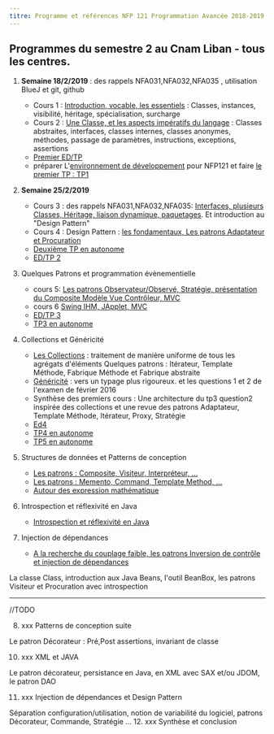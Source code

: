 ```yaml
---
titre: Programme et références NFP 121 Programmation Avancée 2018-2019
---
```

 
## Programmes du semestre 2 au Cnam Liban - tous les centres.

1. **Semaine 18/2/2019** : des rappels NFA031,NFA032,NFA035 , utilisation BlueJ et git, github
    * Cours 1 : [Introduction, vocable, les essentiels](https://nfp121.page.link/1) : Classes, instances, visibilité, héritage, spécialisation, surcharge 
    * Cours 2 : [Une Classe, et les aspects impératifs du langage](https://nfp121.page.link/2) : Classes abstraites, interfaces, classes internes, classes anonymes,
méthodes, passage de paramètres, instructions, exceptions, assertions
   * [Premier ED/TP](/NFP121/ED/ed1/)
    * préparer L'[environnement de développement](/NFP121/TP/tp0/) pour NFP121 et faire [le premier TP : TP1](/nfp121.tp1/tp1/tp1)
 

2.  **Semaine 25/2/2019**
    * Cours 3 : des rappels NFA031,NFA032,NFA035: [Interfaces, plusieurs Classes, Héritage, liaison dynamique, paquetages](https://nfp121.page.link/3). Et  introduction au "Design Pattern" 
    * Cours 4 : Design Pattern : [les fondamentaux, Les patrons Adaptateur et Procuration](https://nfp121.page.link/4)
    * [Deuxième TP en autonome](https://issae.github.io/nfp121.tp2/)
    * [ED/TP 2](/NFP121/ED/ed2/)

3. Quelques Patrons et programmation évènementielle
    * cours 5: [Les patrons Observateur/Observé, Stratégie, présentation du Composite
Modèle Vue Contrôleur, MVC](https://nfp121.page.link/5)
    * cours 6 [Swing IHM, JApplet, MVC](https://nfp121.page.link/6)
    * [ED/TP 3](https://issae.github.io/nfp121.ed3/)
    * [TP3 en autonome](https://issae.github.io/nfp121.tp3/)

4. Collections et Généricité
    * [Les Collections](https://nfp121.page.link/7) : traitement de manière uniforme de tous les agrégats d'éléments
Quelques patrons : Itérateur, Template Méthode, Fabrique Méthode et Fabrique abstraite
    * [Généricité](https://nfp121.page.link/8) : vers un typage plus rigoureux. et les questions 1 et 2 de l'examen de février 2016
    * Synthèse des premiers cours : Une architecture du tp3 question2 inspirée des collections et une revue des patrons  Adaptateur, Template Méthode, Itérateur, Proxy, Stratégie
    * [Ed4](https://issae.github.io/nfp121.ed4/)
    * [TP4 en autonome](https://issae.github.io/nfp121.tp4/)
    * [TP5 en autonome](https://issae.github.io/nfp121.tp5/)

5. Structures de données et Patterns de conception
    * [Les patrons : Composite, Visiteur, Interpréteur, ...](https://nfp121.page.link/9)
    * [Les patrons : Memento, Command, Template Method, ...](https://nfp121.page.link/10)
    * [Autour des expression mathématique](https://issae.github.io/nfp121.ed5/)


6. Introspection et réflexivité en Java
    * [Introspection et réflexivité en Java](https://nfp121.page.link/11)

7. Injection de dépendances
    * [A la recherche du couplage faible, les patrons Inversion de contrôle et injection de dépendances](https://nfp121.page.link/12)

La classe Class, introduction aux  Java Beans, l'outil BeanBox, les patrons Visiteur et Procuration avec introspection
<hr/>
//TODO

8.    xxx Patterns de conception suite

Le patron Décorateur : Pré,Post assertions, invariant de classe

10.   xxx XML et JAVA

Le patron décorateur, persistance en Java, en XML avec SAX et/ou JDOM, le patron DAO

11.   xxx  Injection de dépendances et Design Pattern

Séparation configuration/utilisation, notion de variabilité du logiciel, patrons Décorateur, Commande, Stratégie ...
12.  xxx  Synthèse et conclusion